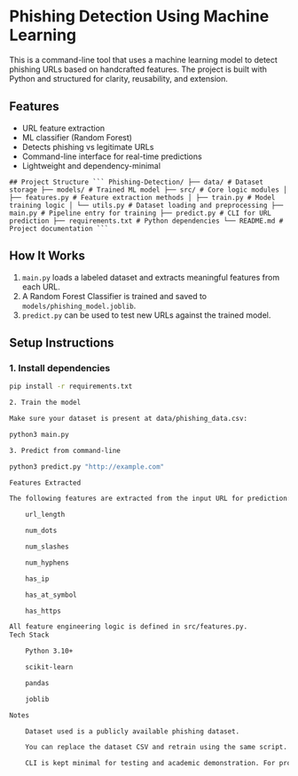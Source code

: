 # Phishing Detection Using Machine Learning

This is a command-line tool that uses a machine learning model to detect phishing URLs based on handcrafted features. The project is built with Python and structured for clarity, reusability, and extension.

## Features

- URL feature extraction
- ML classifier (Random Forest)
- Detects phishing vs legitimate URLs
- Command-line interface for real-time predictions
- Lightweight and dependency-minimal

<pre lang="markdown"><code>## Project Structure ``` Phishing-Detection/ ├── data/ # Dataset storage ├── models/ # Trained ML model ├── src/ # Core logic modules │ ├── features.py # Feature extraction methods │ ├── train.py # Model training logic │ └── utils.py # Dataset loading and preprocessing ├── main.py # Pipeline entry for training ├── predict.py # CLI for URL prediction ├── requirements.txt # Python dependencies └── README.md # Project documentation ``` </code></pre>

## How It Works

1. `main.py` loads a labeled dataset and extracts meaningful features from each URL.
2. A Random Forest Classifier is trained and saved to `models/phishing_model.joblib`.
3. `predict.py` can be used to test new URLs against the trained model.

## Setup Instructions

### 1. Install dependencies
```bash
pip install -r requirements.txt

2. Train the model

Make sure your dataset is present at data/phishing_data.csv:

python3 main.py

3. Predict from command-line

python3 predict.py "http://example.com"

Features Extracted

The following features are extracted from the input URL for prediction:

    url_length

    num_dots

    num_slashes

    num_hyphens

    has_ip

    has_at_symbol

    has_https

All feature engineering logic is defined in src/features.py.
Tech Stack

    Python 3.10+

    scikit-learn

    pandas

    joblib

Notes

    Dataset used is a publicly available phishing dataset.

    You can replace the dataset CSV and retrain using the same script.

    CLI is kept minimal for testing and academic demonstration. For production, consider expanding to API or web interface.
